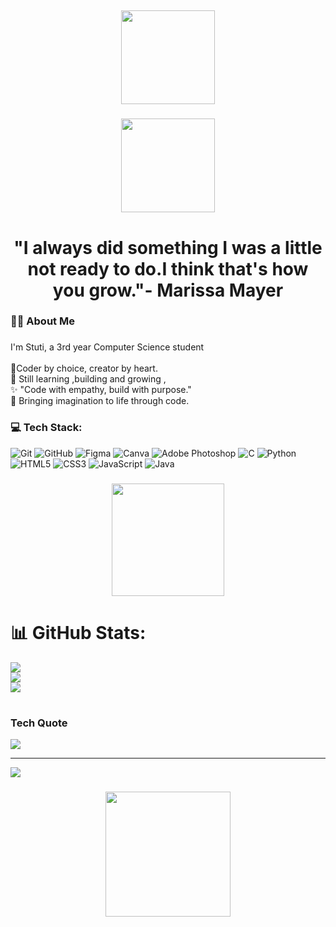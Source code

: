 ##
<div align="center">
  <img height="150" src= https://user-images.githubusercontent.com/74038190/221352975-94759904-aa4c-4032-a8ab-b546efb9c478.gif />
</div>

###
<div align="center">
  <img height="150" src= https://user-images.githubusercontent.com/74038190/226190894-18e959ba-d458-4a94-ac44-790190f2a947.gif />
</div>
<h1 align="center">"I always did something I was a little not ready to do.I think that's how you grow."- Marissa Mayer </h1>

###

<h3 align="left">👩‍💻  About Me</h3>

###
<p align="left">I'm Stuti, a 3rd year Computer Science student<br><br>
🔭Coder by choice, creator by heart.<br>
🌱 Still learning ,building and growing ,<br>
✨ "Code with empathy, build with purpose."<br>
💫 Bringing imagination to life through code.<br> </p>


### 💻 Tech Stack:
![Git](https://img.shields.io/badge/git-%23F05033.svg?style=for-the-badge&logo=git&logoColor=white) ![GitHub](https://img.shields.io/badge/github-%23121011.svg?style=for-the-badge&logo=github&logoColor=white) ![Figma](https://img.shields.io/badge/figma-%23F24E1E.svg?style=for-the-badge&logo=figma&logoColor=white) ![Canva](https://img.shields.io/badge/Canva-%2300C4CC.svg?style=for-the-badge&logo=Canva&logoColor=white) ![Adobe Photoshop](https://img.shields.io/badge/adobe%20photoshop-%2331A8FF.svg?style=for-the-badge&logo=adobe%20photoshop&logoColor=white) ![C](https://img.shields.io/badge/c-%2300599C.svg?style=for-the-badge&logo=c&logoColor=white) ![Python](https://img.shields.io/badge/python-3670A0?style=for-the-badge&logo=python&logoColor=ffdd54)<br> ![HTML5](https://img.shields.io/badge/html5-%23E34F26.svg?style=for-the-badge&logo=html5&logoColor=white) ![CSS3](https://img.shields.io/badge/css3-%231572B6.svg?style=for-the-badge&logo=css3&logoColor=white) ![JavaScript](https://img.shields.io/badge/javascript-%23323330.svg?style=for-the-badge&logo=javascript&logoColor=%23F7DF1E) ![Java](https://img.shields.io/badge/java-%23ED8B00.svg?style=for-the-badge&logo=openjdk&logoColor=white)

###
<div align="center">
  <img height="180" src= https://user-images.githubusercontent.com/74038190/219923809-b86dc415-a0c2-4a38-bc88-ad6cf06395a8.gif />
</div>


# 📊 GitHub Stats:
![](https://github-readme-stats.vercel.app/api?username=Stuti0507&theme=dark&hide_border=false&include_all_commits=false&count_private=false)<br/>
![](https://nirzak-streak-stats.vercel.app/?user=Stuti0507&theme=dark&hide_border=false)<br/>
![](https://github-readme-stats.vercel.app/api/top-langs/?username=Stuti0507&theme=dark&hide_border=false&include_all_commits=false&count_private=false&layout=compact)
# 

###  Tech Quote
![](https://quotes-github-readme.vercel.app/api?type=horizontal&theme=radical)

---
[![](https://visitcount.itsvg.in/api?id=Stuti0507&icon=0&color=0)](https://visitcount.itsvg.in)

### 
<div align="center">
  <img height="200" src= https://user-images.githubusercontent.com/74038190/213760705-0d5bf320-4f43-4352-b74b-0889ae726bf7.gif />
</div>

</div>




  
